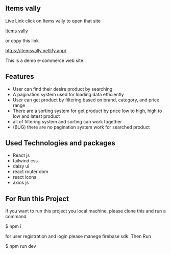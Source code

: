 ## Items vally
Live Link click on Items vally to open that site

<a href="https://itemsvally.netlify.app/"> Items vally</a>

or copy this link

https://itemsvally.netlify.app/

This is a demo e-commerce web site. 
## Features
* User can find their desire product by searching
* A pagination system used for loading data efficiently
* User can get product by filtering based on brand, category, and price range
* There are a sorting system for get product by price low to high, high to low and latest product
* all of filtering system and sorting can work together
* (BUG) there are no pagination system work for searched product

 ## Used Technologies and packages

 * React js
 * tailwind css
 * daisy ui
 * react router dom
 * react icons
 * axios js

 ## For Run this Project
 If you want to run this project you local machine, please clone this and run a command <br/>

 $ npm i

for user registration and login please manege firebase sdk. Then Run

$ npm run dev